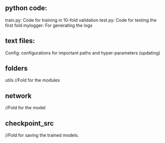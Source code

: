 ## python code:
train.py: Code for training in 10-fold validation 
test.py: Code for testing the first fold
mylogger: For generating the logs

## text files:
Config: configurations for important paths and hyper-parameters (updating)

## folders
utils
  //Fold for the modules

## network
  //Fold for the model

## checkpoint_src
  //Fold for saving the trained models.


